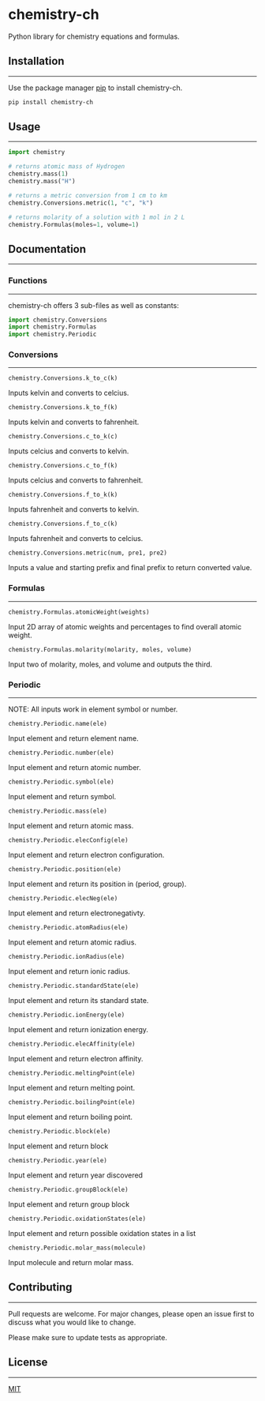 # chemistry-ch

Python library for chemistry equations and formulas.


## Installation
----------------------

Use the package manager [pip](https://pip.pypa.io/en/stable/) to install chemistry-ch.

```bash
pip install chemistry-ch
```


## Usage
----------------------

```python
import chemistry

# returns atomic mass of Hydrogen
chemistry.mass(1)
chemistry.mass("H")

# returns a metric conversion from 1 cm to km
chemistry.Conversions.metric(1, "c", "k")

# returns molarity of a solution with 1 mol in 2 L
chemistry.Formulas(moles=1, volume=1)
```


## Documentation
----------------------


### Functions
----------------------
chemistry-ch offers 3 sub-files as well as constants:

``` python
import chemistry.Conversions
import chemistry.Formulas
import chemistry.Periodic
```


### Conversions
----------------------

``chemistry.Conversions.k_to_c(k)``

Inputs kelvin and converts to celcius.

``chemistry.Conversions.k_to_f(k)``

Inputs kelvin and converts to fahrenheit.

``chemistry.Conversions.c_to_k(c)``

Inputs celcius and converts to kelvin.

``chemistry.Conversions.c_to_f(k)``

Inputs celcius and converts to fahrenheit.

``chemistry.Conversions.f_to_k(k)``

Inputs fahrenheit and converts to kelvin.

``chemistry.Conversions.f_to_c(k)``

Inputs fahrenheit and converts to celcius.

``chemistry.Conversions.metric(num, pre1, pre2)``

Inputs a value and starting prefix and final prefix to return converted value.


### Formulas
----------------------

``chemistry.Formulas.atomicWeight(weights)``

Input 2D array of atomic weights and percentages to find overall atomic weight.

``chemistry.Formulas.molarity(molarity, moles, volume)``

Input two of molarity, moles, and volume and outputs the third.


### Periodic
----------------------

NOTE: All inputs work in element symbol or number.

``chemistry.Periodic.name(ele)``

Input element and return element name.

``chemistry.Periodic.number(ele)``

Input element and return atomic number.

``chemistry.Periodic.symbol(ele)``

Input element and return symbol.

``chemistry.Periodic.mass(ele)``

Input element and return atomic mass.

``chemistry.Periodic.elecConfig(ele)``

Input element and return electron configuration.

``chemistry.Periodic.position(ele)``

Input element and return its position in (period, group).

``chemistry.Periodic.elecNeg(ele)``

Input element and return electronegativty.

``chemistry.Periodic.atomRadius(ele)``

Input element and return atomic radius.

``chemistry.Periodic.ionRadius(ele)``

Input element and return ionic radius.

``chemistry.Periodic.standardState(ele)``

Input element and return its standard state.

``chemistry.Periodic.ionEnergy(ele)``

Input element and return ionization energy.

``chemistry.Periodic.elecAffinity(ele)``

Input element and return electron affinity.

``chemistry.Periodic.meltingPoint(ele)``

Input element and return melting point.

``chemistry.Periodic.boilingPoint(ele)``

Input element and return boiling point.

``chemistry.Periodic.block(ele)``

Input element and return block

``chemistry.Periodic.year(ele)``

Input element and return year discovered

``chemistry.Periodic.groupBlock(ele)``

Input element and return group block

``chemistry.Periodic.oxidationStates(ele)``

Input element and return possible oxidation states in a list

``chemistry.Periodic.molar_mass(molecule)``

Input molecule and return molar mass.


## Contributing
----------------------

Pull requests are welcome. For major changes, please open an issue first
to discuss what you would like to change.

Please make sure to update tests as appropriate.


## License
----------------------

[MIT](https://choosealicense.com/licenses/mit/)
